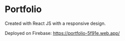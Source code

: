 # Portfolio

Created with React JS with a responsive design.

Deployed on Firebase: https://portfolio-5f91e.web.app/

